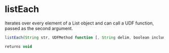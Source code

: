 # listEach

Iterates over every element of a List object and can call a UDF function, passed as the second argument.

```javascript
listEach(String str, UDFMethod function [, String delim, boolean includeEmptyFields]);
```

```javascript
returns void
```

